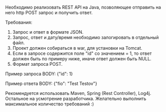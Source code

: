 
Необходимо реализовать REST API на Java, позволяющее отправить на него http POST запрос и получить ответ. 

Требования:
1. Запрос и ответ в формате JSON.
2. Запрос, ответ и дату/время необходимо залогировать в отдельный файл.
3. Проект должен собираться в war, для установки на Tomcat.
4. Если в запросе содержится поле "id" со значением = 1, то ответ должен быть по примеру ниже, иначе ответ должен быть NULL.
5. Формат запроса POST.

Пример запроса BODY:
{"id": 1}

Пример ответа BODY:
{"fio": "Test Testov"}

Рекомендуется использовать Maven, Spring (Rest Controller), Log4j. Остальное на усмотрение разработчика. Желательно выполнить максимальное количество требований :)

